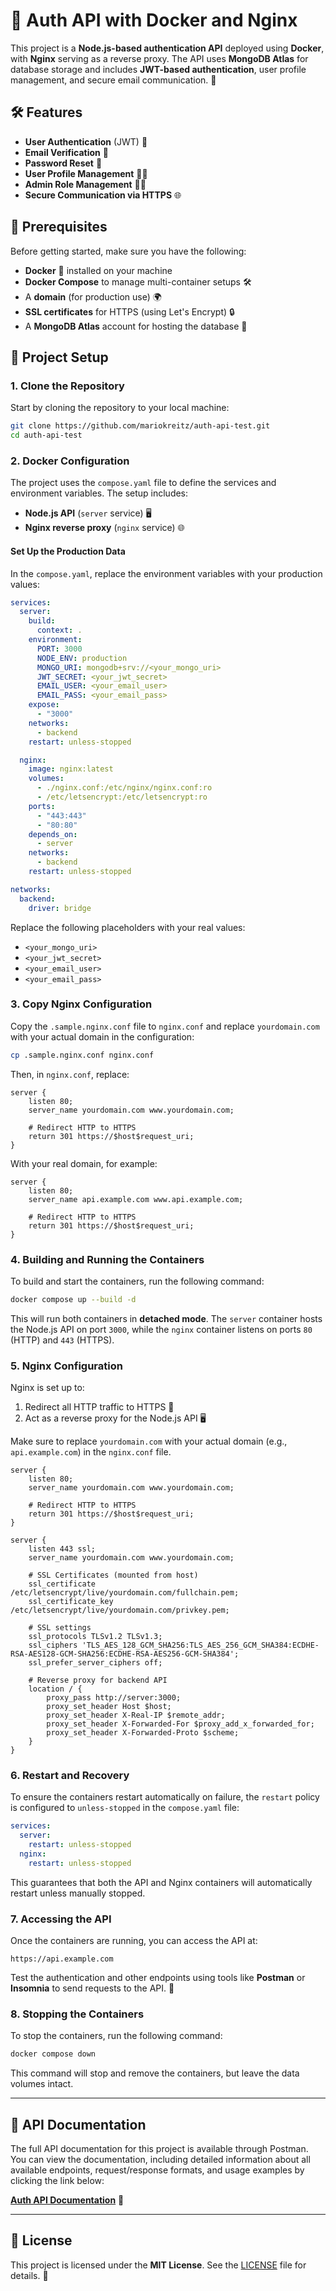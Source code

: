 # 🚀 Auth API with Docker and Nginx

This project is a **Node.js-based authentication API** deployed using **Docker**, with **Nginx** serving as a reverse proxy. The API uses **MongoDB Atlas** for database storage and includes **JWT-based authentication**, user profile management, and secure email communication. 🔐

## 🛠 Features

- **User Authentication** (JWT) 🔑
- **Email Verification** 📧
- **Password Reset** 🔄
- **User Profile Management** 🧑‍💼
- **Admin Role Management** 👨‍💻
- **Secure Communication via HTTPS** 🌐

## 📝 Prerequisites

Before getting started, make sure you have the following:

- **Docker** 🐳 installed on your machine
- **Docker Compose** to manage multi-container setups 🛠
- A **domain** (for production use) 🌍
- **SSL certificates** for HTTPS (using Let's Encrypt) 🔒
- A **MongoDB Atlas** account for hosting the database 🌱

## 🚀 Project Setup

### 1. Clone the Repository

Start by cloning the repository to your local machine:

```bash
git clone https://github.com/mariokreitz/auth-api-test.git
cd auth-api-test
```

### 2. Docker Configuration

The project uses the `compose.yaml` file to define the services and environment variables. The setup includes:

- **Node.js API** (`server` service) 🖥️
- **Nginx reverse proxy** (`nginx` service) 🌐

#### Set Up the Production Data

In the `compose.yaml`, replace the environment variables with your production values:

```yaml
services:
  server:
    build:
      context: .
    environment:
      PORT: 3000
      NODE_ENV: production
      MONGO_URI: mongodb+srv://<your_mongo_uri>
      JWT_SECRET: <your_jwt_secret>
      EMAIL_USER: <your_email_user>
      EMAIL_PASS: <your_email_pass>
    expose:
      - "3000"
    networks:
      - backend
    restart: unless-stopped

  nginx:
    image: nginx:latest
    volumes:
      - ./nginx.conf:/etc/nginx/nginx.conf:ro
      - /etc/letsencrypt:/etc/letsencrypt:ro
    ports:
      - "443:443"
      - "80:80"
    depends_on:
      - server
    networks:
      - backend
    restart: unless-stopped

networks:
  backend:
    driver: bridge
```

Replace the following placeholders with your real values:
- `<your_mongo_uri>`
- `<your_jwt_secret>`
- `<your_email_user>`
- `<your_email_pass>`

### 3. Copy Nginx Configuration

Copy the `.sample.nginx.conf` file to `nginx.conf` and replace `yourdomain.com` with your actual domain in the configuration:

```bash
cp .sample.nginx.conf nginx.conf
```

Then, in `nginx.conf`, replace:

```nginx
server {
    listen 80;
    server_name yourdomain.com www.yourdomain.com;

    # Redirect HTTP to HTTPS
    return 301 https://$host$request_uri;
}
```

With your real domain, for example:

```nginx
server {
    listen 80;
    server_name api.example.com www.api.example.com;

    # Redirect HTTP to HTTPS
    return 301 https://$host$request_uri;
}
```

### 4. Building and Running the Containers

To build and start the containers, run the following command:

```bash
docker compose up --build -d
```

This will run both containers in **detached mode**. The `server` container hosts the Node.js API on port `3000`, while the `nginx` container listens on ports `80` (HTTP) and `443` (HTTPS).

### 5. Nginx Configuration

Nginx is set up to:

1. Redirect all HTTP traffic to HTTPS 🔄
2. Act as a reverse proxy for the Node.js API 🖥️

Make sure to replace `yourdomain.com` with your actual domain (e.g., `api.example.com`) in the `nginx.conf` file.

```nginx
server {
    listen 80;
    server_name yourdomain.com www.yourdomain.com;

    # Redirect HTTP to HTTPS
    return 301 https://$host$request_uri;
}

server {
    listen 443 ssl;
    server_name yourdomain.com www.yourdomain.com;

    # SSL Certificates (mounted from host)
    ssl_certificate /etc/letsencrypt/live/yourdomain.com/fullchain.pem;
    ssl_certificate_key /etc/letsencrypt/live/yourdomain.com/privkey.pem;

    # SSL settings
    ssl_protocols TLSv1.2 TLSv1.3;
    ssl_ciphers 'TLS_AES_128_GCM_SHA256:TLS_AES_256_GCM_SHA384:ECDHE-RSA-AES128-GCM-SHA256:ECDHE-RSA-AES256-GCM-SHA384';
    ssl_prefer_server_ciphers off;

    # Reverse proxy for backend API
    location / {
        proxy_pass http://server:3000;
        proxy_set_header Host $host;
        proxy_set_header X-Real-IP $remote_addr;
        proxy_set_header X-Forwarded-For $proxy_add_x_forwarded_for;
        proxy_set_header X-Forwarded-Proto $scheme;
    }
}
```

### 6. Restart and Recovery

To ensure the containers restart automatically on failure, the `restart` policy is configured to `unless-stopped` in the `compose.yaml` file:

```yaml
services:
  server:
    restart: unless-stopped
  nginx:
    restart: unless-stopped
```

This guarantees that both the API and Nginx containers will automatically restart unless manually stopped.

### 7. Accessing the API

Once the containers are running, you can access the API at:

```
https://api.example.com
```

Test the authentication and other endpoints using tools like **Postman** or **Insomnia** to send requests to the API. 🔑

### 8. Stopping the Containers

To stop the containers, run the following command:

```bash
docker compose down
```

This command will stop and remove the containers, but leave the data volumes intact.

---

## 📑 API Documentation

The full API documentation for this project is available through Postman. You can view the documentation, including detailed information about all available endpoints, request/response formats, and usage examples by clicking the link below:

[**Auth API Documentation**](https://documenter.getpostman.com/view/40182248/2sAYQUqZXM) 📖

---

## 📜 License

This project is licensed under the **MIT License**. See the [LICENSE](LICENSE) file for details. 📄
